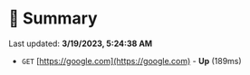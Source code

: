 # 📖 Summary
Last updated: **3/19/2023, 5:24:38 AM**

- `GET` [https://google.com](https://google.com) - **Up** (189ms)
